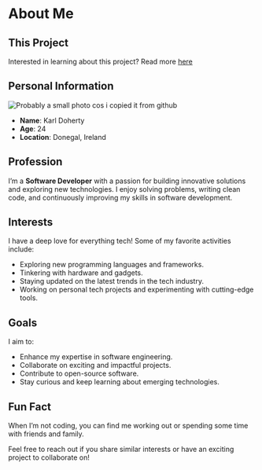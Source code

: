 # About Me

## This Project

Interested in learning about this project? Read more [here](/projects/index.html)

## Personal Information

![Probably a small photo cos i copied it from github](/images/me.jpg)

- **Name**: Karl Doherty
- **Age**: 24
- **Location**: Donegal, Ireland

## Profession

I’m a **Software Developer** with a passion for building innovative solutions and exploring new technologies. I enjoy solving problems, writing clean code, and continuously improving my skills in software development.

## Interests

I have a deep love for everything tech! Some of my favorite activities include:

- Exploring new programming languages and frameworks.
- Tinkering with hardware and gadgets.
- Staying updated on the latest trends in the tech industry.
- Working on personal tech projects and experimenting with cutting-edge tools.

## Goals

I aim to:

- Enhance my expertise in software engineering.
- Collaborate on exciting and impactful projects.
- Contribute to open-source software.
- Stay curious and keep learning about emerging technologies.

## Fun Fact

When I’m not coding, you can find me working out or spending some time with friends and family.

Feel free to reach out if you share similar interests or have an exciting project to collaborate on!
